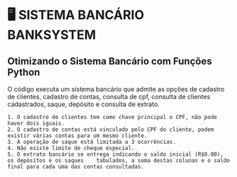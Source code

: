 # 🖥 SISTEMA BANCÁRIO BANKSYSTEM
## Otimizando o Sistema Bancário com Funções Python

O código executa um sistema bancário que admite as opções de cadastro de clientes, cadastro de contas, consulta de cpf, consulta de clientes cadastrados, saque, depósito e consulta de extrato. 

    1. O cadastro de clientes tem como chave principal o CPF, não pode haver dois iguais.
    2. O cadastro de contas está vinculado pelo CPF do cliente, podem existir várias contas para um mesmo cliente.
    3. A operação de saque está limitada a 3 ocorrências.
    4. Não existe limite de cheque especial.
    5. O extrato bancário se entrega indicando o saldo inicial (R$0.00), os depósitos e os saques    tabulados, a soma destas colunas e o saldo final para cada uma das contas consultadas.
